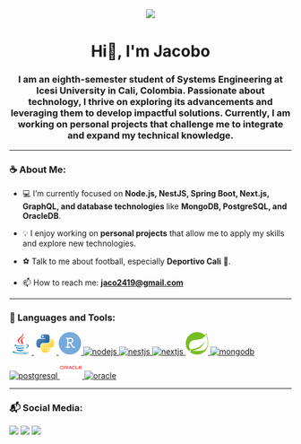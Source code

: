 <div id="header" align="center">
  <img src="https://media.giphy.com/media/USV0ym3bVWQJJmNu3N/giphy.gif" width="200"/>
  <h1 align="center">Hi👋, I'm Jacobo</h1>
  <h3 align="center">
    I am an eighth-semester student of Systems Engineering at Icesi University in Cali, Colombia. Passionate about technology, I thrive on exploring its advancements and leveraging them to develop impactful solutions. Currently, I am working on personal projects that challenge me to integrate and expand my technical knowledge.  
  </h3>
</div>

---

### ☕ About Me:

- 💻 I’m currently focused on **Node.js, NestJS, Spring Boot, Next.js, GraphQL, and database technologies** like **MongoDB, PostgreSQL, and OracleDB**.
  
- 💡 I enjoy working on **personal projects** that allow me to apply my skills and explore new technologies.  

- ⚽ Talk to me about football, especially **Deportivo Cali** 💚.  

- 📫 How to reach me: **jaco2419@gmail.com**

---

### 🔧 Languages and Tools:

<p align="left">
  <a href="#" target="_blank"> <img src="https://raw.githubusercontent.com/devicons/devicon/master/icons/java/java-original.svg" alt="java" width="40" height="40"/> </a>
  <a href="#" target="_blank"> <img src="https://raw.githubusercontent.com/devicons/devicon/master/icons/python/python-original.svg" alt="python" width="40" height="40"/> </a>
  <a href="#" target="_blank"> <img src="https://github.com/devicons/devicon/blob/master/icons/rstudio/rstudio-original.svg" alt="rstudio" width="40" height="40"/> </a>
  <a href="#" target="_blank"> <img src="https://cdn.jsdelivr.net/gh/devicons/devicon@latest/icons/nodejs/nodejs-plain-wordmark.svg" alt="nodejs" width="40" height="40"/> </a>
  <a href="#" target="_blank"> <img src="https://cdn.jsdelivr.net/gh/devicons/devicon@latest/icons/nestjs/nestjs-original.svg" alt="nestjs" width="40" height="40"/> </a>
  <a href="#" target="_blank"> <img src="https://cdn.jsdelivr.net/gh/devicons/devicon@latest/icons/nextjs/nextjs-original.svg" alt="nextjs" width="40" height="40"/> </a>
  <!-- Spring Boot -->
  <a href="#" target="_blank"> <img src="https://github.com/devicons/devicon/blob/master/icons/spring/spring-original.svg" alt="spring" width="40" height="40"/> </a>
  <!-- MongoDB -->
  <a href="#" target="_blank"> <img src="https://cdn.jsdelivr.net/gh/devicons/devicon@latest/icons/mongodb/mongodb-plain-wordmark.svg" alt="mongodb" width="40" height="40"/> </a>
  <!-- PostgreSQL -->
  <a href="#" target="_blank"> <img src="https://cdn.jsdelivr.net/gh/devicons/devicon@latest/icons/postgresql/postgresql-original.svg" alt="postgresql" width="40" height="40"/> </a>
  <!-- OracleDB -->
  <a href="#" target="_blank"> <img src="https://github.com/devicons/devicon/blob/master/icons/oracle/oracle-original.svg" alt="oracle" width="40" height="40"/> </a>
   <a href="#" target="_blank"> <img src="https://cdn.jsdelivr.net/gh/devicons/devicon@latest/icons/graphql/graphql-plain-wordmark.svg" alt="oracle" width="40" height="40"/> </a>

</p>

---

### 📬 Social Media:

<div> 
  <a href="mailto:jaco2419@gmail.com"><img src="https://img.shields.io/badge/-Gmail-%23333?style=for-the-badge&logo=gmail&logoColor=white" target="_blank"></a>
  <a href="https://www.instagram.com/jacoboossag/" target="_blank"><img src="https://img.shields.io/badge/-Instagram-%23E4405F?style=for-the-badge&logo=instagram&logoColor=white" target="_blank"></a>
  <a href="https:/www.linkedin.com/in/jacobo-ossa-guarnizo" target="_blank"><img src="https://img.shields.io/badge/-LinkedIn-%230077B5?style=for-the-badge&logo=linkedin&logoColor=white" target="_blank"></a>
</div>
